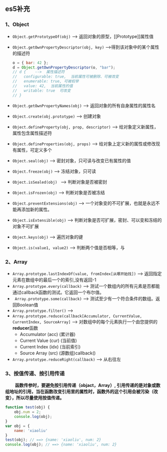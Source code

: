 ## es5补充

### 1、Object

* `Object.getPrototypeOf(obj)` --> 返回对象的原型，[[Prototype]]属性值

* `Object.getOwnPropertyDescriptor(obj, key)` -->得到该对象中的某个属性的描述符

  ````javascript
  o = { bar: 42 };
  d = Object.getOwnPropertyDescriptor(o, "bar");
  // d {    -->  属性描述符
  //   configurable: true,  当前属性可被删除、可被改变
  //   enumerable: true, 可被权举
  //   value: 42,  当前属性的值	
  //   writable: true  可改变
  // }
  
  ````

* `Object.getOwnPropertyNames(obj)`  --> 返回对象的所有自身属性的属性名

* `Object.create(obj.prototype)` --> 创建对象

* `Object.defineProperty(obj, prop, descriptor)` --> 给对象定义新属性，属性包含属性描述符

* `Object.defineProperties(obj, props)`  --> 给对象上定义新的属性或修改现有属性，可定义多个

* `Object.seal(obj)` --> 密封对象，只可读与改变已有属性的值

* `Object.freeze(obj)` --> 冻结对象，只可读

* `Object.isSealed(obj) ` --> 判断对象是否被密封

* `Object.isFrozen(obj)` --> 判断对象是否被冻结

* `Object.preventExtensions(obj)` --> 一个对象变的不可扩展，也就是永远不能再添加新的属性。

* `Object.isExtensible(obj)` --> 判断对象是否可扩展，密封、可以变和冻结的对象不可扩展

* `Object.keys(obj)` --> 遍历对象的键

* `Object.is(value1, value2)` --> 判断两个值是否相等，与

### 2、Array

* `Array.prototype.lastIndexOf(value, fromIndex[从哪开始找])` --> 返回指定元素在数组中的最后一个的索引,没有返回-1
* `Array.prototype.every(callback)` --> 测试一个数组内的所有元素是否都能通过callback函数的测试。它返回一个布尔值。
* ` Array.prototype.some(callback)` --> 测试至少有一个符合条件的数组。返回Boolean值
* `Array.prototype.filter()` --> 
* `Array.prototype.reduce(callback[Accumulator, CurrentValue, CurrentIndex, SourceArray]` --> 对数组中的每个元素执行一个由您提供的**reducer**函数
  * Accumulator (acc) (累计器)
  * Current Value (cur) (当前值)
  * Current Index (idx) (当前索引)
  * Source Array (src) (源数组)callback()
* `Array.prototype.reduceRight(callback)` -->  从右往左

### 3、按值传递、按引用传递

&nbsp;&nbsp;&nbsp;&nbsp;&nbsp;&nbsp;&nbsp;&nbsp;**函数传参时，要避免按引用传递（objact，Array）, 引用传递的是对象或数组地址的引用，当在函数改变引用里的属性时，函数外的这个引用会被污染（改变），所以尽量使用按值传递。**

```javascript
function test(obj) {
    obj.num = 2;
    console.log(obj);
}
var obj = {
    name: 'xiaoliu'
}
test(obj); // ==> {name: 'xiaoliu', num: 2}
console.log(obj); // ==> {name: 'xiaoliu', num: 2}
```

